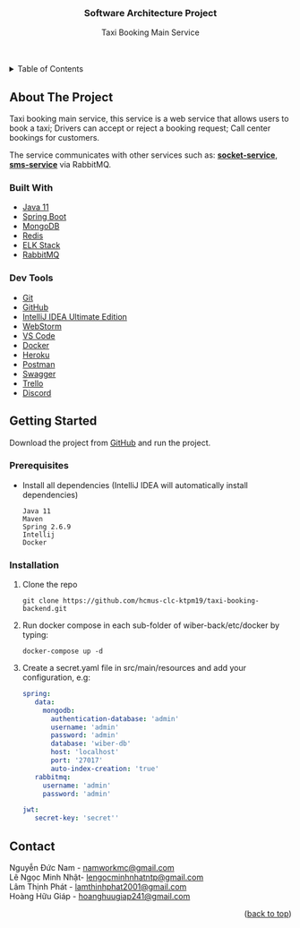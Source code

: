 <!-- PROJECT LOGO -->
<br />
<a id="top"></a>
<div align="center">
<h3 align="center">Software Architecture Project</h3>

  <p align="center">
    Taxi Booking Main Service
    <br />
    <br />
    <br />
  </p>
</div>



<!-- TABLE OF CONTENTS -->
<details>
  <summary>Table of Contents</summary>
  <ol>
    <li>
      <a href="#about-the-project">About The Project</a>
      <ul>
        <li><a href="#built-with">Built With</a></li>
        <li><a href="#dev-tools">Dev Tools</a></li>
      </ul>
    </li>
    <li>
      <a href="#getting-started">Getting Started</a>
      <ul>
        <li><a href="#prerequisites">Prerequisites</a></li>
        <li><a href="#installation">Installation</a></li>
      </ul>
    </li>
    <li><a href="#contact">Contact</a></li>
  </ol>
</details>



<!-- ABOUT THE PROJECT -->
<a id="about-the-project"></a>

## About The Project

Taxi booking main service, this service is a web service that allows users to book a taxi;
Drivers can accept or reject a booking request;
Call center bookings for customers.

The service communicates with other services such as: 
**[socket-service](https://github.com/hcmus-clc-ktpm19/taxi-booking-backend/tree/main/socket-service)**, 
**[sms-service](https://github.com/hcmus-clc-ktpm19/taxi-booking-backend/tree/main/sms-service)** 
via RabbitMQ.

<a id="built-with"></a>
### Built With
- [Java 11](https://www.oracle.com/java/technologies/javase/jdk11-archive-downloads.html)
- [Spring Boot](https://spring.io/projects/spring-boot)
- [MongoDB](https://www.mongodb.com/)
- [Redis](https://redis.io/)
- [ELK Stack](https://www.elastic.co/)
- [RabbitMQ](https://www.rabbitmq.com/)

<a id="dev-tools"></a>
### Dev Tools
- [Git](https://git-scm.com/)
- [GitHub](https://github.com/)
- [IntelliJ IDEA Ultimate Edition](https://www.jetbrains.com/idea/)
- [WebStorm](https://www.jetbrains.com/webstorm/)
- [VS Code](https://code.visualstudio.com/)
- [Docker](https://www.docker.com/)
- [Heroku](https://www.heroku.com/)
- [Postman](https://www.getpostman.com/)
- [Swagger](https://swagger.io/)
- [Trello](https://trello.com/)
- [Discord](https://discord.com/)

<!-- GETTING STARTED -->
<a id="getting-started"></a>

## Getting Started

Download the project from [GitHub](https://github.com/hcmus-clc-ktpm19/taxi-booking-backend.git) and run the project.

<a id="prerequisites"></a>

### Prerequisites

- Install all dependencies (IntelliJ IDEA will automatically install dependencies)
   ```text
  Java 11
  Maven
  Spring 2.6.9
  Intellij
  Docker
   ```

<a id="installation"></a>

### Installation

1. Clone the repo
   ```shell
   git clone https://github.com/hcmus-clc-ktpm19/taxi-booking-backend.git
   ```
2. Run docker compose in each sub-folder of wiber-back/etc/docker by typing:
   ```shell
   docker-compose up -d
   ```
3. Create a secret.yaml file in src/main/resources and add your configuration, e.g:
   ```yaml
   spring:
      data:
        mongodb:
          authentication-database: 'admin'
          username: 'admin'
          password: 'admin'
          database: 'wiber-db'
          host: 'localhost'
          port: '27017'
          auto-index-creation: 'true'
      rabbitmq:
        username: 'admin'
        password: 'admin'
   
   jwt:
      secret-key: 'secret''
   ```
<!-- CONTACT -->
<a id="contact"></a>

## Contact

Nguyễn Đức Nam - namworkmc@gmail.com<br>
Lê Ngọc Minh Nhật- lengocminhnhatntp@gmail.com<br>
Lâm Thịnh Phát - lamthinhphat2001@gmail.com<br>
Hoàng Hữu Giáp - hoanghuugiap241@gmail.com<br>

<p align="right">(<a href="#top">back to top</a>)</p>